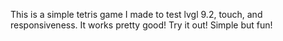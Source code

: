 This is a simple tetris game I made to test lvgl 9.2, touch, and responsiveness. It works pretty good! Try it out! Simple but fun!
